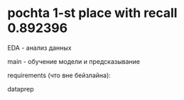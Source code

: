 # pochta 1-st place with recall 0.892396
EDA - анализ данных

main - обучение модели и предсказывание

requirements (что вне бейзлайна):

dataprep
